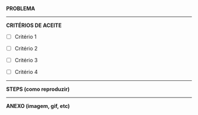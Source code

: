 **PROBLEMA**


----


**CRITÉRIOS DE ACEITE**
- [ ] Critério 1
- [ ] Critério 2
- [ ] Critério 3
- [ ] Critério 4


----


**STEPS (como reproduzir)**


----


**ANEXO (imagem, gif, etc)**
